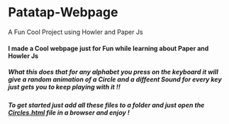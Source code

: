 # Patatap-Webpage
A Fun Cool Project using Howler and Paper Js

#### I made a Cool webpage just for Fun while learning about Paper and Howler Js

##### What this does that for any alphabet you press on the keyboard it will give a random animation of a Circle and a diffeent Sound for every key just gets you to keep playing with it !!

##### To get started just add all these files to a folder and just open the [Circles.html](https://www.google.com) file in a browser and enjoy !
